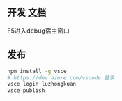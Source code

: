 ## 开发 [文档](https://code.visualstudio.com/api/working-with-extensions/publishing-extension)

F5进入debug宿主窗口


## 发布

```bash
npm install -g vsce
# https://dev.azure.com/vscode 登录
vsce login luzhongkuan
vsce publish
```

